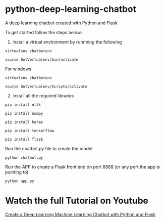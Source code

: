 # python-deep-learning-chatbot
A deep learning chatbot created with Python and Flask

To get started follow the steps below:

1. Install a virtual environment by runnning the following
```
virtualenv chatbotenv

source BotVertualenv/bin/activate
```
For windows
```
virtualenv chatbotenv

source BotVertualenv/Scripts/activate
```

2. Install all the required libraries 
```
pip install nltk
```
```
pip install numpy
```
```
pip install keras
```
```
pip install tensorflow
```
```
pip install flask
```

Run the chatbot.py file to create the model
```
python chatbot.py
```

Run the APP to create a Flask front end on port 8888 (or any port the app is pointing to)
```
python app.py
```

# Watch the full Tutorial on Youtube
[Create a Deep Learning Machine Learning Chatbot with Python and Flask](https://www.youtube.com/watch?v=8HifpykuTI4)
